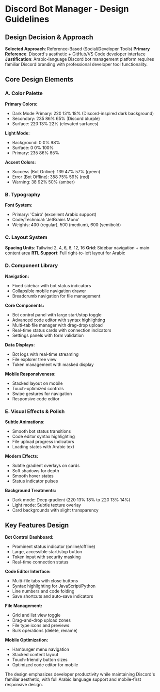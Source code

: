 # Discord Bot Manager - Design Guidelines

## Design Decision & Approach
**Selected Approach**: Reference-Based (Social/Developer Tools)
**Primary Reference**: Discord's aesthetic + GitHub/VS Code developer interface
**Justification**: Arabic-language Discord bot management platform requires familiar Discord branding with professional developer tool functionality.

## Core Design Elements

### A. Color Palette
**Primary Colors:**
- Dark Mode Primary: 220 13% 18% (Discord-inspired dark background)
- Secondary: 235 86% 65% (Discord blurple)
- Surface: 220 13% 22% (elevated surfaces)

**Light Mode:**
- Background: 0 0% 98%
- Surface: 0 0% 100%
- Primary: 235 86% 65%

**Accent Colors:**
- Success (Bot Online): 139 47% 57% (green)
- Error (Bot Offline): 358 75% 59% (red)
- Warning: 38 92% 50% (amber)

### B. Typography
**Font System**: 
- Primary: 'Cairo' (excellent Arabic support)
- Code/Technical: 'JetBrains Mono'
- Weights: 400 (regular), 500 (medium), 600 (semibold)

### C. Layout System
**Spacing Units**: Tailwind 2, 4, 6, 8, 12, 16
**Grid**: Sidebar navigation + main content area
**RTL Support**: Full right-to-left layout for Arabic

### D. Component Library

**Navigation:**
- Fixed sidebar with bot status indicators
- Collapsible mobile navigation drawer
- Breadcrumb navigation for file management

**Core Components:**
- Bot control panel with large start/stop toggle
- Advanced code editor with syntax highlighting
- Multi-tab file manager with drag-drop upload
- Real-time status cards with connection indicators
- Settings panels with form validation

**Data Displays:**
- Bot logs with real-time streaming
- File explorer tree view
- Token management with masked display

**Mobile Responsiveness:**
- Stacked layout on mobile
- Touch-optimized controls
- Swipe gestures for navigation
- Responsive code editor

### E. Visual Effects & Polish

**Subtle Animations:**
- Smooth bot status transitions
- Code editor syntax highlighting
- File upload progress indicators
- Loading states with Arabic text

**Modern Effects:**
- Subtle gradient overlays on cards
- Soft shadows for depth
- Smooth hover states
- Status indicator pulses

**Background Treatments:**
- Dark mode: Deep gradient (220 13% 18% to 220 13% 14%)
- Light mode: Subtle texture overlay
- Card backgrounds with slight transparency

## Key Features Design

**Bot Control Dashboard:**
- Prominent status indicator (online/offline)
- Large, accessible start/stop button
- Token input with security masking
- Real-time connection status

**Code Editor Interface:**
- Multi-file tabs with close buttons
- Syntax highlighting for JavaScript/Python
- Line numbers and code folding
- Save shortcuts and auto-save indicators

**File Management:**
- Grid and list view toggle
- Drag-and-drop upload zones
- File type icons and previews
- Bulk operations (delete, rename)

**Mobile Optimization:**
- Hamburger menu navigation
- Stacked content layout
- Touch-friendly button sizes
- Optimized code editor for mobile

The design emphasizes developer productivity while maintaining Discord's familiar aesthetic, with full Arabic language support and mobile-first responsive design.